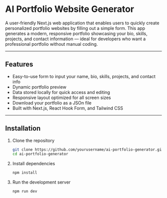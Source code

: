 # AI Portfolio Website Generator

A user-friendly Next.js web application that enables users to quickly create personalized portfolio websites by filling out a simple form. This app generates a modern, responsive portfolio showcasing your bio, skills, projects, and contact information — ideal for developers who want a professional portfolio without manual coding.

---

## Features

- Easy-to-use form to input your name, bio, skills, projects, and contact info
- Dynamic portfolio preview 
- Data stored locally for quick access and editing
- Responsive layout optimized for all screen sizes
- Download your portfolio as a JSOn file
- Built with Next.js, React Hook Form, and Tailwind CSS 

---



## Installation

1. Clone the repository

   ```bash
   git clone https://github.com/yourusername/ai-portfolio-generator.git
   cd ai-portfolio-generator
   
2. Install dependencies

   ```bash
   npm install

2. Run the development server

   ```bash
   npm run dev



